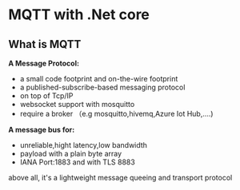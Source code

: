# MQTT with .Net core
## What is MQTT
**A Message Protocol:**
+ a small code footprint and on-the-wire footprint
+ a published-subscribe-based messaging protocol
+ on top of Tcp/IP
+ websocket support with mosquitto
+ require a broker （e.g mosquitto,hivemq,Azure Iot Hub,....)
     
**A message bus for:**
+ unreliable,hight latency,low bandwidth
+ payload with a plain byte array
+ IANA Port:1883 and with TLS 8883

above all, it's a lightweight message queeing and transport protocol
